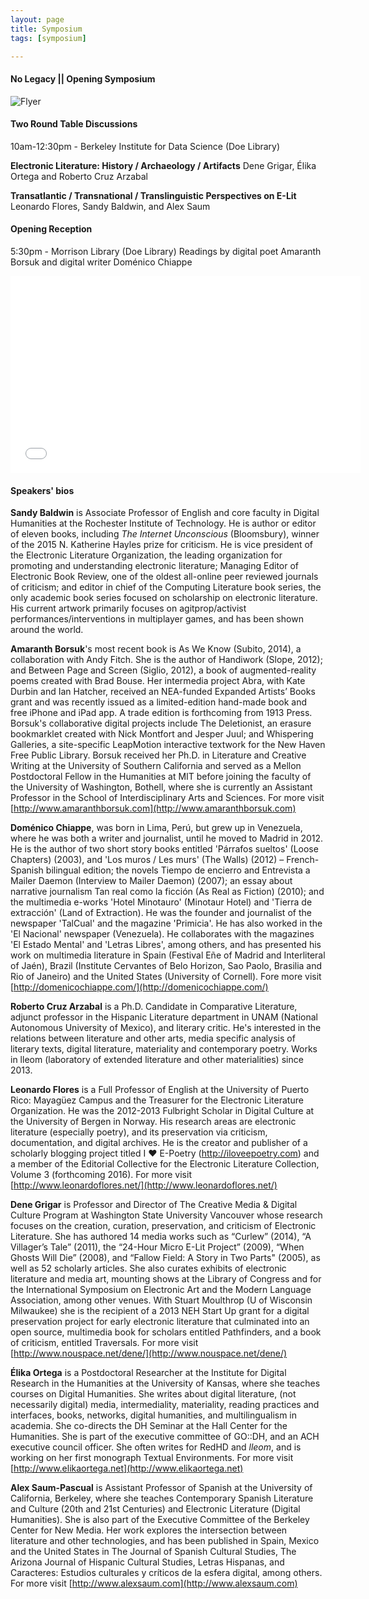 ```yaml
---
layout: page
title: Symposium
tags: [symposium]

---
```

<h4>No Legacy || Opening Symposium</h4>

![Flyer](/assets/img/e-LIT_flyer.png "Symposium Flyer")


<h4>Two Round Table Discussions</h4>

10am-12:30pm - Berkeley Institute for Data Science (Doe Library)

**Electronic Literature: History / Archaeology / Artifacts**
Dene Grigar, Élika Ortega and Roberto Cruz Arzabal

**Transatlantic / Transnational / Translinguistic Perspectives on E-Lit**
Leonardo Flores, Sandy Baldwin, and Alex Saum


<h4>Opening Reception</h4>

5:30pm - Morrison Library (Doe Library)
Readings by digital poet Amaranth Borsuk and digital writer Doménico Chiappe


<iframe width="560" height="315" src="//www.youtube.com/embed/p5nyrspRHsY" frameborder="0"> </iframe>

<h4>Speakers' bios</h4>

<b>Sandy Baldwin</b> is Associate Professor of English and core faculty in Digital Humanities at the Rochester Institute of Technology. He is author or editor of eleven books, including _The Internet Unconscious_ (Bloomsbury), winner of the 2015 N. Katherine Hayles prize for criticism. He is vice president of the Electronic Literature Organization, the leading organization for promoting and understanding electronic literature; Managing Editor of Electronic Book Review, one of the oldest all-online peer reviewed journals of criticism; and editor in chief of the Computing Literature book series, the only academic book series focused on scholarship on electronic literature. His current artwork primarily focuses on agitprop/activist performances/interventions in multiplayer games, and has been shown around the world.

<b>Amaranth Borsuk</b>'s most recent book is As We Know (Subito, 2014), a collaboration with Andy Fitch. She is the author of Handiwork (Slope, 2012); and Between Page and Screen (Siglio, 2012), a book of augmented-reality poems created with Brad Bouse. Her intermedia project Abra, with Kate Durbin and Ian Hatcher, received an NEA-funded Expanded Artists’ Books grant and was recently issued as a limited-edition hand-made book and free iPhone and iPad app. A trade edition is forthcoming from 1913 Press. Borsuk's collaborative digital projects include The Deletionist, an erasure bookmarklet created with Nick Montfort and Jesper Juul; and Whispering Galleries, a site-specific LeapMotion interactive textwork for the New Haven Free Public Library. Borsuk received her Ph.D. in Literature and Creative Writing at the University of Southern California and served as a Mellon Postdoctoral Fellow in the Humanities at MIT before joining the faculty of the University of Washington, Bothell, where she is currently an Assistant Professor in the School of Interdisciplinary Arts and Sciences. For more visit [http://www.amaranthborsuk.com](http://www.amaranthborsuk.com)

<b>Doménico Chiappe</b>, was born in Lima, Perú, but grew up in Venezuela, where he was both a writer and journalist, until he moved to Madrid in 2012. He is the author of two short story books entitled 'Párrafos sueltos' (Loose Chapters) (2003), and 'Los muros / Les murs' (The Walls) (2012) – French-Spanish bilingual edition; the novels Tiempo de encierro and Entrevista a Mailer Daemon (Interview to Mailer Daemon) (2007); an essay about narrative journalism Tan real como la ficción (As Real as Fiction) (2010); and the multimedia e-works 'Hotel Minotauro' (Minotaur Hotel) and 'Tierra de extracción' (Land of Extraction). He was the founder and journalist of the newspaper 'TalCual' and the magazine 'Primicia'. He has also worked in the 'El Nacional' newspaper (Venezuela). He collaborates with the magazines 'El Estado Mental' and 'Letras Libres', among others, and has presented his work on multimedia literature in Spain (Festival Eñe of Madrid and Interliteral of Jaén), Brazil (Institute Cervantes of Belo Horizon, Sao Paolo, Brasilia and Rio of Janeiro) and the United States (University of Cornell). Fore more visit [http://domenicochiappe.com/](http://domenicochiappe.com/)

<b>Roberto Cruz Arzabal</b> is a Ph.D. Candidate in Comparative Literature, adjunct professor in the Hispanic Literature department in UNAM (National Autonomous University of Mexico), and literary critic​. He's interested in the relations between literature and other arts, media specific analysis of literary texts, digital literature, materiality and contemporary poetry. Works in lleom (laboratory of extended literature and other materialities) since 2013.

<b>Leonardo Flores</b> is a Full Professor of English at the University of Puerto Rico: Mayagüez Campus and the Treasurer for the Electronic Literature Organization. He was the 2012-2013 Fulbright Scholar in Digital Culture at the University of Bergen in Norway. His research areas are electronic literature (especially poetry), and its preservation via criticism, documentation, and digital archives. He is the creator and publisher of a scholarly blogging project titled I ♥ E-Poetry (http://iloveepoetry.com) and a member of the Editorial Collective for the Electronic Literature Collection, Volume 3 (forthcoming 2016). For more visit [http://www.leonardoflores.net/](http://www.leonardoflores.net/)

<b>Dene Grigar</b> is Professor and Director of The Creative Media & Digital Culture Program at Washington State University Vancouver whose research focuses on the creation, curation, preservation, and criticism of Electronic Literature. She has authored 14 media works such as “Curlew” (2014), “A Villager’s Tale” (2011), the “24-Hour Micro E-Lit Project” (2009), “When Ghosts Will Die” (2008), and “Fallow Field: A Story in Two Parts" (2005), as well as 52 scholarly articles. She also curates exhibits of electronic literature and media art, mounting shows at the Library of Congress and for the International Symposium on Electronic Art and the Modern Language Association, among other venues. With Stuart Moulthrop (U of Wisconsin Milwaukee) she is the recipient of a 2013 NEH Start Up grant for a digital preservation project for early electronic literature that culminated into an open source, multimedia book for scholars entitled Pathfinders, and a book of criticism, entitled Traversals. For more visit [http://www.nouspace.net/dene/](http://www.nouspace.net/dene/)

<b>Élika Ortega</b> is a Postdoctoral Researcher at the Institute for Digital Research in the Humanities at the University of Kansas, where she teaches courses on Digital Humanities. She writes about digital literature, (not necessarily digital) media, intermediality, materiality, reading practices and interfaces, books, networks, digital humanities, and multilingualism in academia. She co-directs the DH Seminar at the Hall Center for the Humanities. She is part of the executive committee of GO::DH, and an ACH executive council officer. She often writes for RedHD and _lleom_, and is working on her first monograph Textual Environments. For more visit [http://www.elikaortega.net](http://www.elikaortega.net)

<b>Alex Saum-Pascual</b> is Assistant Professor of Spanish at the University of California, Berkeley, where she teaches Contemporary Spanish Literature and Culture (20th and 21st Centuries) and Electronic Literature (Digital Humanities). She is also part of the Executive Committee of the Berkeley Center for New Media. Her work explores the intersection between literature and other technologies, and has been published in Spain, Mexico and the United States in The Journal of Spanish Cultural Studies, The Arizona Journal of Hispanic Cultural Studies, Letras Hispanas, and Caracteres: Estudios culturales y críticos de la esfera digital, among others. For more visit [http://www.alexsaum.com](http://www.alexsaum.com)
